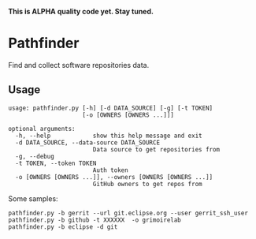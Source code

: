 **This is ALPHA quality code yet. Stay tuned.**

# Pathfinder

Find and collect software repositories data.

## Usage

```
usage: pathfinder.py [-h] [-d DATA_SOURCE] [-g] [-t TOKEN]
                     [-o [OWNERS [OWNERS ...]]]

optional arguments:
  -h, --help            show this help message and exit
  -d DATA_SOURCE, --data-source DATA_SOURCE
                        Data source to get repositories from
  -g, --debug
  -t TOKEN, --token TOKEN
                        Auth token
  -o [OWNERS [OWNERS ...]], --owners [OWNERS [OWNERS ...]]
                        GitHub owners to get repos from
```

Some samples:

```
pathfinder.py -b gerrit --url git.eclipse.org --user gerrit_ssh_user
pathfinder.py -b github -t XXXXXX  -o grimoirelab
pathfinder.py -b eclipse -d git
```

